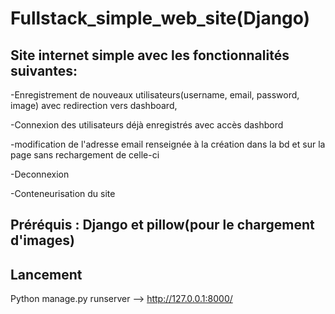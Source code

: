 # Fullstack_simple_web_site(Django)

## Site internet simple avec les fonctionnalités suivantes:

-Enregistrement de nouveaux utilisateurs(username, email, password, image) avec redirection vers dashboard,

-Connexion des utilisateurs déjà enregistrés avec accès dashbord

-modification de l'adresse email renseignée à la création dans la bd et sur la page sans rechargement de celle-ci

-Deconnexion

-Conteneurisation du site


## Préréquis : Django et pillow(pour le chargement d'images)

## Lancement

Python manage.py runserver --> http://127.0.0.1:8000/

